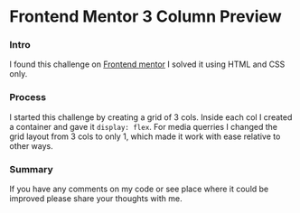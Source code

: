 # Frontend Mentor 3 Column Preview

### Intro

I found this challenge on [Frontend mentor](https://www.frontendmentor.io/challenges/3column-preview-card-component-pH92eAR2-)
I solved it using HTML and CSS only.

### Process

I started this challenge by creating a grid of 3 cols.
Inside each col I created a container and gave it ` display: flex `.
For media querries I changed the grid layout from 3 cols to only 1,
which made it work with ease relative to other ways.

### Summary

If you have any comments on my code or see place where it could be improved please share your thoughts with me.
